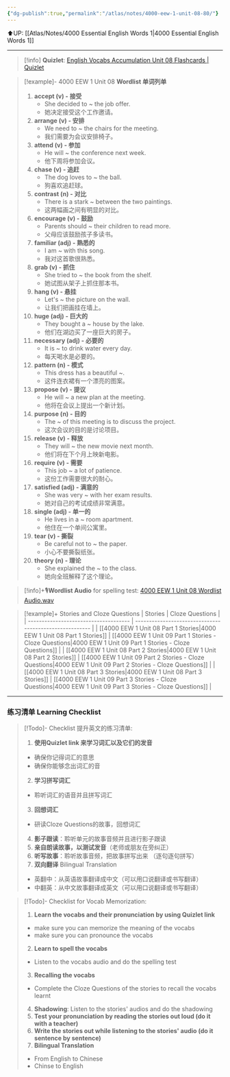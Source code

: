 ```yaml
---
{"dg-publish":true,"permalink":"/atlas/notes/4000-eew-1-unit-08-80/"}
---
```


⬆️UP: [[Atlas/Notes/4000 Essential English Words 1\|4000 Essential English Words 1]]

---
> [!info] **Quizlet**: [English Vocabs Accumulation Unit 08 Flashcards | Quizlet](https://quizlet.com/922286902/english-vocabs-accumulation-set-08-flash-cards/?i=1vbzw5&x=1jqt)

> [!example]- 4000 EEW 1 Unit 08 **Wordlist 单词列单**
> 1. **accept (v) - 接受**
>     - She decided to ~ the job offer.
>     - 她决定接受这个工作邀请。
> 2. **arrange (v) - 安排**
>     - We need to ~ the chairs for the meeting.
>     - 我们需要为会议安排椅子。
> 3. **attend (v) - 参加**
>     - He will ~ the conference next week.
>     - 他下周将参加会议。
> 4. **chase (v) - 追赶**
>     - The dog loves to ~ the ball.
>     - 狗喜欢追赶球。
> 5. **contrast (n) - 对比**
>     - There is a stark ~ between the two paintings.
>     - 这两幅画之间有明显的对比。
> 6. **encourage (v) - 鼓励**
>     - Parents should ~ their children to read more.
>     - 父母应该鼓励孩子多读书。
> 7. **familiar (adj) - 熟悉的**
>     - I am ~ with this song.
>     - 我对这首歌很熟悉。
> 8. **grab (v) - 抓住**
>     - She tried to ~ the book from the shelf.
>     - 她试图从架子上抓住那本书。
> 9. **hang (v) - 悬挂**
>     - Let's ~ the picture on the wall.
>     - 让我们把画挂在墙上。
> 10. **huge (adj) - 巨大的**
>     - They bought a ~ house by the lake.
>     - 他们在湖边买了一座巨大的房子。
> 11. **necessary (adj) - 必要的**
>     - It is ~ to drink water every day.
>     - 每天喝水是必要的。
> 12. **pattern (n) - 模式**
>     - This dress has a beautiful ~.
>     - 这件连衣裙有一个漂亮的图案。
> 13. **propose (v) - 提议**
>     - He will ~ a new plan at the meeting.
>     - 他将在会议上提出一个新计划。
> 14. **purpose (n) - 目的**
>     - The ~ of this meeting is to discuss the project.
>     - 这次会议的目的是讨论项目。
> 15. **release (v) - 释放**
>     - They will ~ the new movie next month.
>     - 他们将在下个月上映新电影。
>16. **require (v) - 需要**
>     - This job ~ a lot of patience.
>     - 这份工作需要很大的耐心。
> 17. **satisfied (adj) - 满意的**
>     - She was very ~ with her exam results.
>     - 她对自己的考试成绩非常满意。
> 18. **single (adj) - 单一的**
>     - He lives in a ~ room apartment.
>     - 他住在一个单间公寓里。
> 19. **tear (v) - 撕裂**
>     - Be careful not to ~ the paper.
>     - 小心不要撕裂纸张。
> 20. **theory (n) - 理论**
>     - She explained the ~ to the class.
>     - 她向全班解释了这个理论。

 
 > [!info]+🎙️**Wordlist Audio** for spelling test: [4000 EEW 1 Unit 08 Wordlist Audio.wav]()

> [!example]+ Stories and Cloze Questions
> | Stories                               | Cloze Questions                                         |
> | ------------------------------------- | ------------------------------------------------------- |
> | [[4000 EEW 1 Unit 08 Part 1 Stories\|4000 EEW 1 Unit 08 Part 1 Stories]] | [[4000 EEW 1 Unit 09 Part 1 Stories - Cloze Questions\|4000 EEW 1 Unit 09 Part 1 Stories - Cloze Questions]] |
>| [[4000 EEW 1 Unit 08 Part 2 Stories\|4000 EEW 1 Unit 08 Part 2 Stories]] | [[4000 EEW 1 Unit 09 Part 2 Stories - Cloze Questions\|4000 EEW 1 Unit 09 Part 2 Stories - Cloze Questions]] |
> | [[4000 EEW 1 Unit 08 Part 3 Stories\|4000 EEW 1 Unit 08 Part 3 Stories]] | [[4000 EEW 1 Unit 09 Part 3 Stories - Cloze Questions\|4000 EEW 1 Unit 09 Part 3 Stories - Cloze Questions]] |

---
### 练习清单 Learning Checklist

> [!Todo]- Checklist 提升英文的练习清单:
> 1. **使用Quizlet link 来学习词汇以及它们的发音** 
>	- 确保你记得词汇的意思 
>	- 确保你能够念出词汇的音 
> 2. **学习拼写词汇** 
>	- 聆听词汇的语音并且拼写词汇 
> 3. **回想词汇**
>	- 研读Cloze Questions的故事，回想词汇 
> 4. **影子跟读**：聆听单元的故事音频并且进行影子跟读 
> 5. **亲自朗读故事，以测试发音**（老师或朋友在旁纠正）
> 6. **听写故事**：聆听故事音频，把故事拼写出来 （逐句逐句拼写）
> 7. **双向翻译** Bilingual Translation 
>	- 英翻中：从英语故事翻译成中文（可以用口说翻译或书写翻译）
>	- 中翻英：从中文故事翻译成英文（可以用口说翻译或书写翻译）

> [!Todo]- Checklist for Vocab Memorization:
> 
> 1. **Learn the vocabs and their pronunciation by using Quizlet link**
>	- make sure you can memorize the meaning of the vocabs
>	- make sure you can pronounce the vocabs
> 2. **Learn to spell the vocabs**
>	- Listen to the vocabs audio and do the spelling test
> 3. **Recalling the vocabs**
>	- Complete the Cloze Questions of the stories to recall the vocabs learnt
> 4. **Shadowing**: Listen to the stories' audios and do the shadowing
> 5. **Test your pronunciation by reading the stories out loud (do it with a teacher)**
> 6. **Write the stories out while listening to the stories' audio (do it sentence by sentence)**
> 7. **Bilingual Translation** 
> 	- From English to Chinese
> 	- Chinse to English

